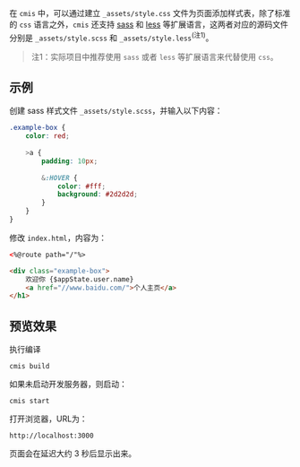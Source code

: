 在 `cmis` 中，可以通过建立 `_assets/style.css` 文件为页面添加样式表，除了标准的 `css` 语言之外，`cmis` 还支持 [sass](http://sass-lang.com/) 和 [less](http://lesscss.org/) 等扩展语言，这两者对应的源码文件分别是 `_assets/style.scss` 和 `_assets/style.less`<sup>(注1)</sup>。

> 注1：实际项目中推荐使用 `sass` 或者 `less` 等扩展语言来代替使用 `css`。

## 示例

创建 sass 样式文件 `_assets/style.scss`，并输入以下内容：

```css
.example-box {
	color: red;
	
	>a {
		padding: 10px;
		
		&:HOVER {
			color: #fff;
			background: #2d2d2d;
		}
	}
}
```

修改 `index.html`，内容为：

```html
<%@route path="/"%>

<div class="example-box">
	欢迎你 {$appState.user.name}
	<a href="//www.baidu.com/">个人主页</a>
</h1>
```

## 预览效果

执行编译

```
cmis build
```

如果未启动开发服务器，则启动：

```
cmis start
```

打开浏览器，URL为：

```
http://localhost:3000
```

页面会在延迟大约 3 秒后显示出来。